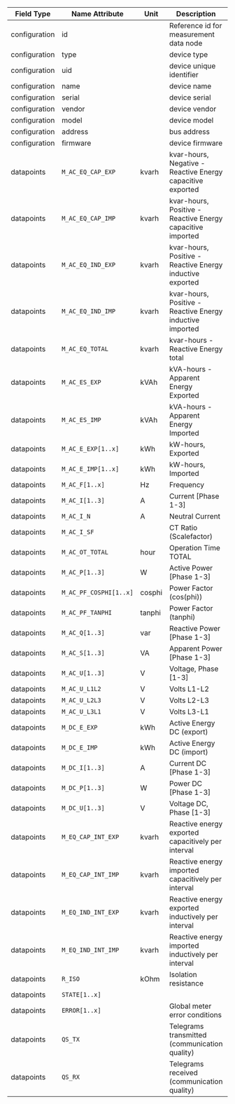 | Field Type    | Name Attribute         | Unit   | Description                                                | Value | Required | Example                      | Version |
|---------------|------------------------|--------|------------------------------------------------------------|-------|----------|------------------------------|---------|
| configuration | id                     |        | Reference id for measurement data node                     |       | x        | <device id=“1“ type=“meter“> | 2.0.1   |
| configuration | type                   |        | device type                                                | meter | x        | <device id=“1“ type=“meter“> | 2.0.1   |
| configuration | uid                    |        | device unique identifier                                   |       | x        | <uid>MET12345</uid>          | 2.0.1   |
| configuration | name                   |        | device name                                                |       |          | <name>Meter A</name>         | 2.0.1   |
| configuration | serial                 |        | device serial                                              |       |          | <serial>MET11.22.33</serial> | 2.0.1   |
| configuration | vendor                 |        | device vendor                                              |       |          | <vendor>vendor 123</vendor>  | 2.0.1   |
| configuration | model                  |        | device model                                               |       |          | <model></model>              | 2.0.1   |
| configuration | address                |        | bus address                                                |       |          | <address>1</address>         | 2.0.1   |
| configuration | firmware               |        | device firmware                                            |       |          | <firmware>1.23.3</firmware>  | 2.0.1   |
| datapoints    | `M_AC_EQ_CAP_EXP`      | kvarh  | kvar-hours, Negative - Reactive Energy capacitive exported |       |          |                              |         |
| datapoints    | `M_AC_EQ_CAP_IMP`      | kvarh  | kvar-hours, Positive - Reactive Energy capacitive imported |       |          |                              |         |
| datapoints    | `M_AC_EQ_IND_EXP`      | kvarh  | kvar-hours, Positive - Reactive Energy inductive exported  |       |          |                              |         |
| datapoints    | `M_AC_EQ_IND_IMP`      | kvarh  | kvar-hours, Positive - Reactive Energy inductive imported  |       |          |                              |         |
| datapoints    | `M_AC_EQ_TOTAL`        | kvarh  | kvar-hours - Reactive Energy total                         |       |          |                              |         |
| datapoints    | `M_AC_ES_EXP`          | kVAh   | kVA-hours - Apparent Energy Exported                       |       |          |                              |         |
| datapoints    | `M_AC_ES_IMP`          | kVAh   | kVA-hours - Apparent Energy Imported                       |       |          |                              |         |
| datapoints    | `M_AC_E_EXP[1..x]`     | kWh    | kW-hours, Exported                                         |       |          |                              |         |
| datapoints    | `M_AC_E_IMP[1..x]`     | kWh    | kW-hours, Imported                                         |       |          |                              |         |
| datapoints    | `M_AC_F[1..x]`         | Hz     | Frequency                                                  |       |          |                              |         |
| datapoints    | `M_AC_I[1..3]`         | A      | Current [Phase 1-3]                                        |       |          |                              |         |
| datapoints    | `M_AC_I_N`             | A      | Neutral Current                                            |       |          |                              |         |
| datapoints    | `M_AC_I_SF`            |        | CT Ratio (Scalefactor)                                     |       |          |                              |         |
| datapoints    | `M_AC_OT_TOTAL`        | hour   | Operation Time TOTAL                                       |       |          |                              |         |
| datapoints    | `M_AC_P[1..3]`         | W      | Active Power [Phase 1-3]                                   |       |          |                              |         |
| datapoints    | `M_AC_PF_COSPHI[1..x]` | cosphi | Power Factor (cos(phi))                                    |       |          |                              |         |
| datapoints    | `M_AC_PF_TANPHI`       | tanphi | Power Factor (tanphi)                                      |       |          |                              |         |
| datapoints    | `M_AC_Q[1..3]`         | var    | Reactive Power [Phase 1-3]                                 |       |          |                              |         |
| datapoints    | `M_AC_S[1..3]`         | VA     | Apparent Power [Phase 1-3]                                 |       |          |                              |         |
| datapoints    | `M_AC_U[1..3]`         | V      | Voltage, Phase [1-3]                                       |       |          |                              |         |
| datapoints    | `M_AC_U_L1L2`          | V      | Volts L1-L2                                                |       |          |                              |         |
| datapoints    | `M_AC_U_L2L3`          | V      | Volts L2-L3                                                |       |          |                              |         |
| datapoints    | `M_AC_U_L3L1`          | V      | Volts L3-L1                                                |       |          |                              |         |
| datapoints    | `M_DC_E_EXP`           | kWh    | Active Energy DC (export)                                  |       |          |                              |         |
| datapoints    | `M_DC_E_IMP`           | kWh    | Active Energy DC (import)                                  |       |          |                              |         |
| datapoints    | `M_DC_I[1..3]`         | A      | Current DC [Phase 1-3]                                     |       |          |                              |         |
| datapoints    | `M_DC_P[1..3]`         | W      | Power DC [Phase 1-3]                                       |       |          |                              |         |
| datapoints    | `M_DC_U[1..3]`         | V      | Voltage DC, Phase [1-3]                                    |       |          |                              |         |
| datapoints    | `M_EQ_CAP_INT_EXP`     | kvarh  | Reactive energy exported capacitively per interval         |       |          |                              |         |
| datapoints    | `M_EQ_CAP_INT_IMP`     | kvarh  | Reactive energy imported capacitively per interval         |       |          |                              |         |
| datapoints    | `M_EQ_IND_INT_EXP`     | kvarh  | Reactive energy exported inductively per interval          |       |          |                              |         |
| datapoints    | `M_EQ_IND_INT_IMP`     | kvarh  | Reactive energy imported inductively per interval          |       |          |                              |         |
| datapoints    | `R_ISO`                | kOhm   | Isolation resistance                                       |       |          |                              |         |
| datapoints    | `STATE[1..x]`          |        |                                                            |       |          |                              |         |
| datapoints    | `ERROR[1..x]`          |        | Global meter error conditions                              |       |          |                              |         |
| datapoints    | `QS_TX`                |        | Telegrams transmitted (communication quality)              |       |          |                              |         |
| datapoints    | `QS_RX`                |        | Telegrams received (communication quality)                 |       |          |                              |         |
